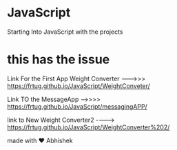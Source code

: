 # JavaScript
Starting Into JavaScript with the projects
# this has the issue
Link For the First App Weight Converter  --->>>  https://frtug.github.io/JavaScript/WeightConveter/

Link TO the MessageApp -->>>>  https://frtug.github.io/JavaScript/messagingAPP/


link to New Weight Converter2 ----> https://frtug.github.io/JavaScript/WeightConverter%202/



made with :heart: Abhishek
